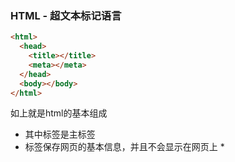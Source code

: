 ### HTML - 超文本标记语言

```html
<html>
  <head>
    <title></title>
    <meta></meta>
  </head>
  <body></body>
</html>
```

如上就是html的基本组成

* 其中<html>标签是主标签
* <head>标签保存网页的基本信息，并且不会显示在网页上
  * <title>标签表示文档的标题信息，显示在浏览器左上角
  * <meta>标签保存文档的元信息
* <body>保存网页的主体信息，其中的内容显示在网页上

基本的标签

* <br>:强制换行
* <p> / <div>:换段落标记
* <center>:居中显示文体
* <pre>预格式化文体，常用来显示源代码等部分已经认为排版过的内容,**HTML网页的多个换行和空格都是默认成一个空格**
* <li> in <ol> / <ul>:<li>标签存放在我们的<ol> / <ul>标签中，前者是有序标签，后者是无序标签，<li>实现每个列表行
* <dl> / <dt> / <dd> : <dl>显示定义性列表,<dt>显示一个条目,<dd>显示该条目的的解释信息
* <hr>:水平分割线
* <h1>~<h6>:六级标题
* <font size = "1~7" , color = "red ~" face = "宋体"></font>:改变字体大小
* <b>:加粗文段
* <i>:斜体文段
* <sub>:下标标记文体
* <sup>:上标标记文体
* <cite>:引用文体
* <em>:强调斜体文体
* <strong>:加粗强调文体
* <small>:小写文体，可以嵌套自己和其他的标签
* <big>:大写文体，可以嵌套自己和其他的标签
* <tt>:打印机字体
* <u>:下划线文体

特殊标签

* <img>:

  图像标记，用来在网页中显示图像，特殊的**单标记标签**

  ```html
  1.src:资源路径
  2.width:图片宽度
  3.height：图片高度
  4.border:图片外套边框大小
  5.alt:图片加载失败的文体描述，搜索引擎抓取图片的方式
  <img src ="path+mode" width="" height="" border="" alt=""></img>
  ```

* <a>:

  超链接标签，爬虫经常要抽取连接，链接的使用标签是<a>

  ```html
  1.href:连接的地址，连接是网页，视频，图片音乐都可以
  2.target:定义打开超链接的方式
  	1._blank:新窗口中打开链接
  	2._self:当前窗口打开链接
  	3._parent:父窗口打开链接
  	4._top:顶层窗口打开链接
  <a href="path" target="打开方式" name="页面的锚点名称">连接的文体或者图片</a>
  ```

* 表格:

  * <table>:

    ```html
    <table 属性...></table>
    	1.width：表格宽度
    	2.height：表格高度
    	3.border：表格外框宽度
    	4.align：表格显示位置，left,center,right
    	5.cellspacing：单元格间距
    	6.cellpadding：单元格内容与边框的距离
    	7.frame
    		1.void:无边框
    		2.above:只有顶部有
    		3.below:只有下面有
    		4.hsides:顶底
    		5.lhs:左侧
    		6.rhs:右侧
    		7.vsides:左右侧
    		8.border:全部都有
    	8.rules 分割线
    		1.none：无分割线
    		2.all：全有
    		3.rows：只有行
    		4.clos：只有列
    <caption></caption>
    	用来在表格上显示表格标题，在<table>之后第一个<tr>之前
          align属性：top,bottom,left,right
    <tr></tr>
    	定义表格的行，一整行，很多的<tr>标签构成一个表格
          1.bgcolor:背景色
          2.align:
          3.valign:
    <td></td> / <th></th>
        都是单元格的标记，嵌套在<tr>标签内
        <th></th>是表头标签，都放在第一行或者第一列,文体会被加粗居中显示
          1.bgcolor:单元格背景
          2.align:单元格对齐方式
          3.valign:垂直对齐方式
          4.width:宽
          5.height:高
          6.rowspan:单元格占用行数
          7.colspan:单元格占用列数
        
    ```

### CSS - 层叠样式表

定义如何具体的现实HTML的元素，目的是为了结局内容和表现分离的问题(同一个HTML文档只要更换CSS就可以多样化显示)

1.实现方式:

* 内联样式表:直接写在HTML文档中，使用style属性设置CSS样式

* 嵌入样式表:

  将<style>标签嵌入到<head>标签内，嵌入HTML文档中

* 外部样式表:

  单独编辑成文件，.css为扩展名

  在<head>中的<link>标签的href属性中将css连接到HTML文档中

2.CSS的规则：

​	1.组成:选择器 + 声明

​		选择器:一个HTML元素

​		声明:属性和值的组合，属性是希望设置的属性，每个属性都存在一个值，冒号分开

```html
h1    #　选择器
{
  color:blue;　　　# 声明
  font-size:12px;
}
```

​	2.定义类型：

* HTML标记定义:就像上面的，使用选择器控制，一个选择器可以使用很多的声明

* ID选择器:

  ID选择器可以给HTML中任何标有特定ID的HTML元素增加制定的样式，HTML标签使用通用的ID属性设置ID选择器

  在CSS中，使用**#**特殊符号来标记ID选择器

  ```html
  #word
  {
    text-align:center;
    color:red;
  }
  可以将HTML中的所有的ID为word的元素居中红色处理
  ```

* class选择器:

  不像ID是唯一的，class选择器是可以分配给很多的不同的标签元素的，并且每个HTML也标签元素可以选多个class

  ```html
  .name
  {
    bgcolor:#FFF;
  }
  //
  p.name    # 特定对p标签的类选择器
  {
    bgcolor:#FFF;
  }
  ```

### 基本属性

* 颜色属性:

  color:green

  color:#ff6600

  color:#f60

  color:rgb(255,255,255)

  color:rgba(255,255,255,1)最后的a代表透明度0~1

* 字体属性

  font-size:14px　字体大小

  font-family:宋体，...　字体类型，不存在的时候做替换使用

  font-weight:字体的粗重程度

  ​	1.normal , bold , bolder , lighter

  ​	2.100,200,300,...,900 / normal = 400 , bold = 700

* 背景属性

  定义背景颜色，背景图片，背景位置等

  background-color:同颜色属性

  ~-image:url(...)  背景图片

  ~-repeat图片大小不够的时候的方案

  ​	repeat：整体重复

  ​	repeat-x：横向重复

  ​	repeat-y：纵向重复

  ​	no-repeat：不重复

  ~-position:left , center, right , top , bottom , center

* 文本属性

  text-align:left,center,right文本的对齐方式

  line-align:设置行高

  text-indent:首行缩进,50px...

  letter-spacing:字符间距，默认没有间距/inherit继承父亲

* 列表<ol> / <ul>

  * list-style-type:

    ```html
    将我们的ul标签包含有a类选择器的标签的无序标签设置成圆形
    ul.a   
    {
      list-style-type:circle;
    }
    ```

  * list-style-position:

    标记的位置，inside,outside(默认左侧),inherit

  * list-style-image:

    url('...'), none , inherit

  ​

  ​